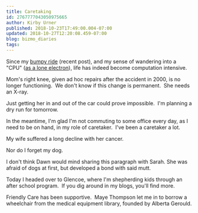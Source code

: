 ```yaml
---
title: Caretaking
id: 2767777043050975665
author: Kirby Urner
published: 2018-10-23T17:49:00.004-07:00
updated: 2018-10-27T12:20:08.459-07:00
blog: bizmo_diaries
tags: 
---
```


Since my [bumpy ride](http://mybizmo.blogspot.com/2018/10/bumpy-ride.html) (recent post), and my sense of wandering into a "CPU" ([as a lone electron](http://worldgame.blogspot.com/2018/10/circuit-riding.html)), life has indeed become computation intensive.

Mom's right knee, given ad hoc repairs after the accident in 2000, is no longer functioning.  We don't know if this change is permanent.  She needs an X-ray.

Just getting her in and out of the car could prove impossible.  I'm planning a dry run for tomorrow.

In the meantime, I'm glad I'm not commuting to some office every day, as I need to be on hand, in my role of caretaker.  I've been a caretaker a lot.

My wife suffered a long decline with her cancer.

Nor do I forget my dog.

I don't think Dawn would mind sharing this paragraph with Sarah. She was afraid of dogs at first, but developed a bond with said mutt.

Today I headed over to Glencoe, where I'm shepherding kids through an after school program.  If you dig around in my blogs, you'll find more.

Friendly Care has been supportive.  Maye Thompson let me in to borrow a wheelchair from the medical equipment library, founded by Alberta Gerould.